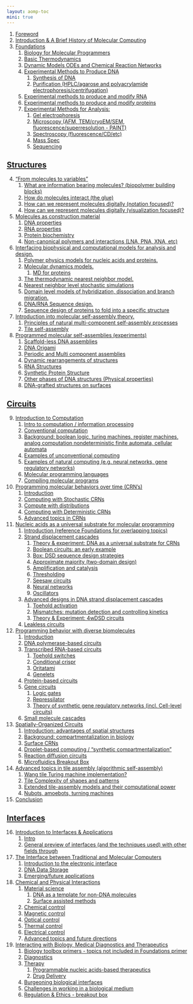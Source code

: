 ```yaml
---
layout: aomp-toc
mini: true
---
```

1. <a name="Foreword" class="tag" href="#Foreword">Foreword</a>
2. <a name="History" class="tag" href="#History">Introduction &amp; A Brief History of Molecular Computing</a>
3. <a name="Foundations" class="tag" href="#Foundations">Foundations</a>
    1. <a name="PrimerBio" class="tag" href="#PrimerBio">Biology for Molecular Programmers</a>
    2. <a name="PrimerThermo" class="tag" href="#PrimerThermo">Basic Thermodynamics</a>
    3. <a name="PrimerODE_CRN" class="tag" href="#PrimerODE_CRN">Dynamic Models ODEs and Chemical Reaction Networks</a>
    4. <a name="MethodDNAProd" class="tag" href="#MethodDNAProd">Experimental Methods to Produce DNA</a>
        1. <a name="MethodDNASynth" class="tag" href="#MethodDNASynth">Synthesis of DNA</a>
        2. <a name="MethodPurif" class="tag" href="#MethodPurif">Purification (HPLC/agarose and polyacrylamide electrophoresis/centrifugation)</a>
    5. <a name="MethodRNAProd" class="tag" href="#MethodRNAProd">Experimental methods to produce and modify RNA</a>
    6. <a name="MethodPepProd" class="tag" href="#MethodPepProd">Experimental methods to produce and modify proteins</a>
    7. <a name="MethodAnalysis" class="tag" href="#MethodAnalysis">Experimental Methods for Analysis:</a>
        1. <a name="MethodGel" class="tag" href="#MethodGel">Gel electrophoresis</a>
        2. <a name="MethodMicrosc" class="tag" href="#MethodMicrosc">Microscopy (AFM, TEM/cryoEM/SEM, fluorescence/superresolution - PAINT)</a>
        3. <a name="MethodSpectrosc" class="tag" href="#MethodSpectrosc">Spectroscopy (fluorescence/CD/etc)</a>
        4. <a name="MethodMassSpec" class="tag" href="#MethodMassSpec">Mass Spec</a>
        5. <a name="MethodSeq" class="tag" href="#MethodSeq">Sequencing</a>

<!--section-->

## <a name="Structures" class="tag" href="#Structures">Structures</a>
4. <a name="Chemistry" class="tag" href="#Chemistry">“From molecules to variables”</a>
    1. <a name="InfoMols" class="tag" href="#InfoMols">What are information bearing molecules? (biopolymer building blocks)</a>
    2. <a name="Glue" class="tag" href="#Glue">How do molecules interact (the glue)</a>
    3. <a name="MolN" class="tag" href="#MolN">How can we represent molecules digitally (notation focused)?</a>
    4. <a name="MolV" class="tag" href="#MolV">How can we represent molecules digitally (visualization focused)?</a>
5. <a name="Biomolecules" class="tag" href="#Biomolecules">Molecules as construction material</a>
    1. <a name="DNA" class="tag" href="#DNA">DNA properties</a>
    2. <a name="RNA" class="tag" href="#RNA">RNA properties</a>
    3. <a name="Protein" class="tag" href="#Protein">Protein biochemistry</a>
    4. <a name="XNA" class="tag" href="#XNA">Non-canonical polymers and interactions (LNA, PNA, XNA, etc)</a>
6. <a name="Biophysics" class="tag" href="#Biophysics">Interfacing biophysical and computational models for analysis and design.</a>
    1. <a name="PP" class="tag" href="#PP">Polymer physics models for nucleic acids and proteins.</a>
    2. <a name="MD" class="tag" href="#MD">Molecular dynamics models.</a>
        1. <a name="proteinMD" class="tag" href="#proteinMD">MD for proteins</a>
    3. <a name="NN" class="tag" href="#NN">The thermodynamic nearest neighbor model.</a>
    4. <a name="NLKin" class="tag" href="#NLKin">Nearest neighbor level stochastic simulations</a>
    5. <a name="DLKin" class="tag" href="#DLKin">Domain level models  of hybridization, dissociation and branch migration.</a>
    6. <a name="SeqDesign" class="tag" href="#SeqDesign">DNA/RNA Sequence design.</a>
    7. <a name="ProteinDesign" class="tag" href="#ProteinDesign">Sequence design of proteins to fold into a specific structure</a>
7. <a name="SelfAssembly" class="tag" href="#SelfAssembly">Introduction into molecular self-assembly theory.</a>
    1. <a name="NatAssembly" class="tag" href="#NatAssembly">Principles of natural multi-component self-assembly processes</a>
    2. <a name="TileAssembly" class="tag" href="#TileAssembly">Tile self-assembly</a>
8. <a name="DNAstructures" class="tag" href="#DNAstructures">Programmed molecular self-assemblies (experiments)</a>
    1. <a name="AssembledDNA" class="tag" href="#AssembledDNA">Scaffold-less DNA assemblies</a>
    2. <a name="Origami" class="tag" href="#Origami">DNA Origami</a>
    3. <a name="MultiComponent" class="tag" href="#MultiComponent">Periodic and Multi component assemblies</a>
    4. <a name="DynamicDNA" class="tag" href="#DynamicDNA">Dynamic rearrangements of structures</a>
    5. <a name="ProgrammedRNA" class="tag" href="#ProgrammedRNA">RNA Structures</a>
    6. <a name="ProgrammedProtein" class="tag" href="#ProgrammedProtein">Synthetic Protein Structure</a>
    7. <a name="LiquidDNA" class="tag" href="#LiquidDNA">Other phases of DNA structures (Physical properties)</a>
    8. <a name="SurfaceDNA" class="tag" href="#SurfaceDNA">DNA-grafted structures on surfaces</a>

<!--section-->

## <a name="Circuits" class="tag" href="#Circuits">Circuits</a>
9. <a name="Computation" class="tag" href="#Computation">Introduction to Computation</a>
    1. <a name="Computation_intro" class="tag" href="#Computation_intro">Intro to computation / information processing</a>
    2. <a name="conventionalComp" class="tag" href="#conventionalComp">Conventional computation</a>
    3. <a name="CompBackground" class="tag" href="#CompBackground">Background: boolean logic, turing machines, register machines, analog computation nondeterministic finite automata, cellular automata</a>
    4. <a name="unconventionalComp" class="tag" href="#unconventionalComp">Examples of unconventional computing</a>
    5. <a name="naturalComp" class="tag" href="#naturalComp">Examples of natural computing (e.g. neural networks, gene regulatory networks)</a>
    6. <a name="molprogLang" class="tag" href="#molprogLang">Molecular programming languages</a>
    7. <a name="molprogCompil" class="tag" href="#molprogCompil">Compiling molecular programs</a>
10. <a name="CRN" class="tag" href="#CRN">Programming molecular behaviors over time (CRN’s)</a>
    1. <a name="CRN_intro" class="tag" href="#CRN_intro">Introduction</a>
    2. <a name="sCRN" class="tag" href="#sCRN">Computing with Stochastic CRNs</a>
    3. <a name="CRNdistribution" class="tag" href="#CRNdistribution">Compute with distributions</a>
    4. <a name="dCRN" class="tag" href="#dCRN">Computing with Deterministic CRNs</a>
    5. <a name="CRN_advanced" class="tag" href="#CRN_advanced">Advanced topics in CRNs</a>
11. <a name="NucleicAcidCircuits" class="tag" href="#NucleicAcidCircuits">Nucleic acids as a universal substrate for molecular programming</a>
    1. <a name="NucleicIntro" class="tag" href="#NucleicIntro">Introduction (reference Foundations for overlapping topics)</a>
    2. <a name="StrandDisplacementCascades" class="tag" href="#StrandDisplacementCascades">Strand displacement cascades</a>
        1. <a name="DNAforCRNs" class="tag" href="#DNAforCRNs">Theory &amp; experiment: DNA as a universal substrate for CRNs</a>
        2. <a name="EarlyBooleanDSD" class="tag" href="#EarlyBooleanDSD">Boolean circuits: an early example</a>
        3. <a name="DSDsequenceDesign" class="tag" href="#DSDsequenceDesign">Box: DSD sequence design strategies</a>
        4. <a name="ApproxMajorityTwoDomain" class="tag" href="#ApproxMajorityTwoDomain">Approximate majority (two-domain design)</a>
        5. <a name="AmplifyCatalyze" class="tag" href="#AmplifyCatalyze">Amplification and catalysis</a>
        6. <a name="Threshold" class="tag" href="#Threshold">Thresholding</a>
        7. <a name="Seesaw" class="tag" href="#Seesaw">Seesaw circuits</a>
        8. <a name="NucleicNeuralNetworks" class="tag" href="#NucleicNeuralNetworks">Neural networks</a>
        9. <a name="Oscillator" class="tag" href="#Oscillator">Oscillators</a>
    3. <a name="NucleicAdvanced" class="tag" href="#NucleicAdvanced">Advanced designs in DNA strand displacement cascades</a>
        1. <a name="ToeholdActivation" class="tag" href="#ToeholdActivation">Toehold activation</a>
        2. <a name="Mismatches" class="tag" href="#Mismatches">Mismatches: mutation detection and controlling kinetics</a>
        3. <a name="4wDSD" class="tag" href="#4wDSD">Theory &amp; Experiment: 4wDSD circuits</a>
    4. <a name="NucleicLeakless" class="tag" href="#NucleicLeakless">Leakless circuits</a>
12. <a name="EnzymeCircuits" class="tag" href="#EnzymeCircuits">Programming behavior with diverse biomolecules</a>
    1. <a name="EnzymeCircuitsIntro" class="tag" href="#EnzymeCircuitsIntro">Introduction</a>
    2. <a name="PolymeraseCircuits" class="tag" href="#PolymeraseCircuits">DNA polymerase-based circuits</a>
    3. <a name="TranscriptionalCircuits" class="tag" href="#TranscriptionalCircuits">Transcribed RNA-based circuits</a>
        1. <a name="ToeholdSwitches" class="tag" href="#ToeholdSwitches">Toehold switches</a>
        2. <a name="ConditionalCrispr" class="tag" href="#ConditionalCrispr">Conditional crispr</a>
        3. <a name="Oritatami" class="tag" href="#Oritatami">Oritatami</a>
        4. <a name="Genelets" class="tag" href="#Genelets">Genelets</a>
    4. <a name="ProteinCircuits" class="tag" href="#ProteinCircuits">Protein-based circuits</a>
    5. <a name="GeneCircuits" class="tag" href="#GeneCircuits">Gene circuits</a>
        1. <a name="GeneLogicGates" class="tag" href="#GeneLogicGates">Logic gates</a>
        2. <a name="GeneOscillators" class="tag" href="#GeneOscillators">Repressilator</a>
        3. <a name="GeneNetworks" class="tag" href="#GeneNetworks">Theory of synthetic gene regulatory networks (incl. Cell-level circuits)</a>
    6. <a name="SmMolCircuits" class="tag" href="#SmMolCircuits">Small molecule cascades</a>
13. <a name="SpatiallyOrganizedCircuits" class="tag" href="#SpatiallyOrganizedCircuits">Spatially-Organized Circuits</a>
    1. <a name="SpatialIntro" class="tag" href="#SpatialIntro">Introduction: advantages of spatial structures</a>
    2. <a name="SpatialBackground" class="tag" href="#SpatialBackground">Background: compartmentalization in biology</a>
    3. <a name="SurfaceCRNs" class="tag" href="#SurfaceCRNs">Surface CRNs</a>
    4. <a name="DropletComputing" class="tag" href="#DropletComputing">Droplet-based computing / “synthetic compartmentalization”</a>
    5. <a name="ReactionDiffusion" class="tag" href="#ReactionDiffusion">Reaction diffusion circuits</a>
    6. <a name="MicrofluidicsBox" class="tag" href="#MicrofluidicsBox">Microfluidics Breakout Box</a>
14. <a name="AdvancedAssembly" class="tag" href="#AdvancedAssembly">Advanced topics in tile assembly (algorithmic self-assembly)</a>
    1. <a name="WangTile" class="tag" href="#WangTile">Wang tile Turing machine implementation?</a>
    2. <a name="TileComplexity" class="tag" href="#TileComplexity">Tile Complexity of shapes and patterns</a>
    3. <a name="ExtendedAssembly" class="tag" href="#ExtendedAssembly">Extended tile-assembly models and their computational power</a>
    4. <a name="ActiveAssembly" class="tag" href="#ActiveAssembly">Nubots, amoebots, turning machines</a>
15. <a name="CircuitsConclusion" class="tag" href="#CircuitsConclusion">Conclusion</a>

<!--section-->

## <a name="Interfaces" class="tag" href="#Interfaces">Interfaces</a>
16. <a name="InterfacesInt" class="tag" href="#InterfacesInt">Introduction to Interfaces &amp; Applications</a>
    1. <a name="InterfacesIntro" class="tag" href="#InterfacesIntro">Intro</a>
    2. <a name="InterfacesPreview" class="tag" href="#InterfacesPreview">General preview of interfaces (and the techniques used) with other fields through</a>
17. <a name="ElectricInt" class="tag" href="#ElectricInt">The Interface between Traditional and Molecular Computers</a>
    1. <a name="DNAdataIntro" class="tag" href="#DNAdataIntro">Introduction to the electronic interface</a>
    2. <a name="DNAdataStorage" class="tag" href="#DNAdataStorage">DNA Data Storage</a>
    3. <a name="DNAdataFuture" class="tag" href="#DNAdataFuture">Emerging/future applications</a>
18. <a name="ChemPhysInt" class="tag" href="#ChemPhysInt">Chemical and Physical Interactions</a>
    1. <a name="Material" class="tag" href="#Material">Material science</a>
        1. <a name="DNATemplate" class="tag" href="#DNATemplate">DNA as a template for non-DNA molecules</a>
        2. <a name="SurfaceAssist" class="tag" href="#SurfaceAssist">Surface assisted methods</a>
    2. <a name="ChemCtrl" class="tag" href="#ChemCtrl">Chemical control</a>
    3. <a name="MagCtrl" class="tag" href="#MagCtrl">Magnetic control</a>
    4. <a name="OptCtrl" class="tag" href="#OptCtrl">Optical control</a>
    5. <a name="ThemCtrl" class="tag" href="#ThemCtrl">Thermal control</a>
    6. <a name="ElecCtrl" class="tag" href="#ElecCtrl">Electrical control</a>
    7. <a name="ChemPhysAdv" class="tag" href="#ChemPhysAdv">Advanced topics and future directions</a>
19. <a name="BioInt" class="tag" href="#BioInt">Interacting with Biology, Medical Diagnostics and Therapeutics</a>
    1. <a name="BioPrimer" class="tag" href="#BioPrimer">Biology toolbox primers - topics not included in Foundations primer</a>
    2. <a name="Diag" class="tag" href="#Diag">Diagnostics</a>
    3. <a name="Therapy" class="tag" href="#Therapy">Therapy</a>
        1. <a name="NucAcidTher" class="tag" href="#NucAcidTher">Programmable nucleic acids-based therapeutics</a>
        2. <a name="DrugDel" class="tag" href="#DrugDel">Drug Delivery</a>
    4. <a name="BurgInt" class="tag" href="#BurgInt">Burgeoning biological interfaces</a>
    5. <a name="BioMediumChall" class="tag" href="#BioMediumChall">Challenges in working in a biological medium</a>
    6. <a name="Ethics" class="tag" href="#Ethics">Regulation &amp; Ethics - breakout box</a>
